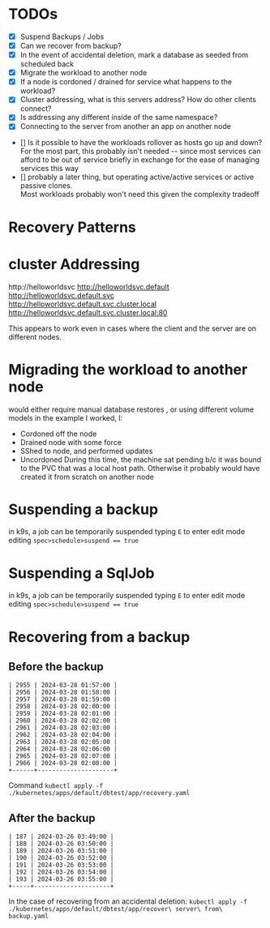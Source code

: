 
# TODOs
- [x] Suspend Backups / Jobs
- [x] Can we recover from backup?
- [x] In the event of accidental deletion, mark a database as seeded from scheduled back
- [x] Migrate the workload to another node
- [x] If a node is cordoned / drained for service what happens to the workload?
- [x] Cluster addressing, what is this servers address?  How do other clients connect?
- [x] Is addressing any different inside of the same namespace?
- [x] Connecting to the server from another an app on another node

- [] Is it possible to have the workloads rollover as hosts go up and down?
    For the most part, this probably isn't needed -- since most services can afford to be out of service briefly in exchange for the ease of managing services this way
- [] probably a later thing, but operating active/active services or active passive clones.  
    Most workloads probably won't need this given the complexity tradeoff


# Recovery Patterns


# cluster Addressing
http://helloworldsvc
http://helloworldsvc.default
http://helloworldsvc.default.svc
http://helloworldsvc.default.svc.cluster.local
http://helloworldsvc.default.svc.cluster.local:80

This appears to work even in cases where the client and the server are on different nodes.  




# Migrading the workload to another node
would either require manual database restores , or using different volume models
in the example I worked, I:
- Cordoned off the node
- Drained node with some force
- SShed to node, and performed updates
- Uncordoned
During this time, the machine sat pending b/c it was bound to the PVC that was a local host path.  Otherwise it probably would have created it from scratch on another node


# Suspending a backup
in k9s, a job can be temporarily suspended 
typing `E` to enter edit mode
editing `spec>schedule>suspend == true`

# Suspending a SqlJob
in k9s, a job can be temporarily suspended 
typing `E` to enter edit mode
editing `spec>schedule>suspend == true`

# Recovering from a backup

## Before the backup
```
| 2955 | 2024-03-28 01:57:00 |
| 2956 | 2024-03-28 01:58:00 |
| 2957 | 2024-03-28 01:59:00 |
| 2958 | 2024-03-28 02:00:00 |
| 2959 | 2024-03-28 02:01:00 |
| 2960 | 2024-03-28 02:02:00 |
| 2961 | 2024-03-28 02:03:00 |
| 2962 | 2024-03-28 02:04:00 |
| 2963 | 2024-03-28 02:05:00 |
| 2964 | 2024-03-28 02:06:00 |
| 2965 | 2024-03-28 02:07:00 |
| 2966 | 2024-03-28 02:08:00 |
+------+---------------------+
```

Command
`kubectl apply -f ./kubernetes/apps/default/dbtest/app/recovery.yaml `

## After the backup
```
| 187 | 2024-03-26 03:49:00 |
| 188 | 2024-03-26 03:50:00 |
| 189 | 2024-03-26 03:51:00 |
| 190 | 2024-03-26 03:52:00 |
| 191 | 2024-03-26 03:53:00 |
| 192 | 2024-03-26 03:54:00 |
| 193 | 2024-03-26 03:55:00 |
+-----+---------------------+
```

In the case of recovering from an accidental deletion:
 `kubectl apply -f ./kubernetes/apps/default/dbtest/app/recover\ server\ from\ backup.yaml`